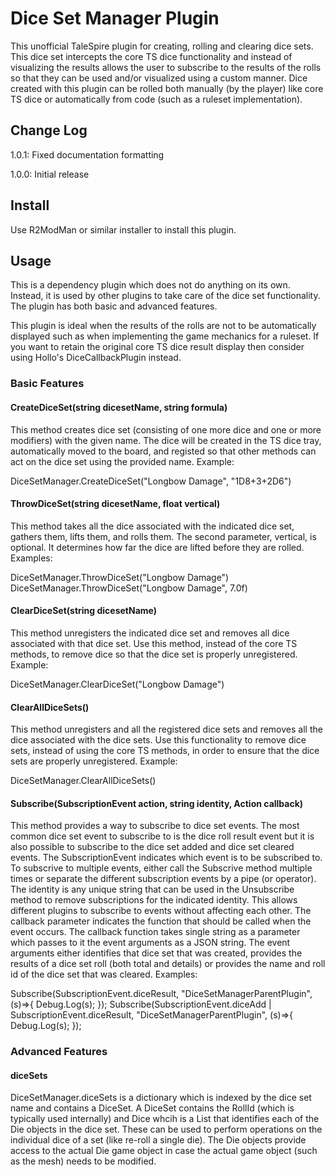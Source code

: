 # Dice Set Manager Plugin

This unofficial TaleSpire plugin for creating, rolling and clearing dice sets. This dice set intercepts the core
TS dice functionality and instead of visualizing the results allows the user to subscribe to the results of the
rolls so that they can be used and/or visualized using a custom manner. Dice created with this plugin can be rolled
both manually (by the player) like core TS dice or automatically from code (such as a ruleset implementation).

## Change Log

1.0.1: Fixed documentation formatting

1.0.0: Initial release

## Install

Use R2ModMan or similar installer to install this plugin.

## Usage

This is a dependency plugin which does not do anything on its own. Instead, it is used by other plugins to take care
of the dice set functionality. The plugin has both basic and advanced features.

This plugin is ideal when the results of the rolls are not to be automatically displayed such as when implementing
the game mechanics for a ruleset. If you want to retain the original core TS dice result display then consider
using Hollo's DiceCallbackPlugin instead.

### Basic Features

#### CreateDiceSet(string dicesetName, string formula)

This method creates dice set (consisting of one more dice and one or more modifiers) with the given name.
The dice will be created in the TS dice tray, automatically moved to the board, and registed so that other
methods can act on the dice set using the provided name. Example:

DiceSetManager.CreateDiceSet("Longbow Damage", "1D8+3+2D6")

#### ThrowDiceSet(string dicesetName, float vertical)

This method takes all the dice associated with the indicated dice set, gathers them, lifts them, and rolls them.
The second parameter, vertical, is optional. It determines how far the dice are lifted before they are rolled.
Examples:

DiceSetManager.ThrowDiceSet("Longbow Damage")
DiceSetManager.ThrowDiceSet("Longbow Damage", 7.0f)

#### ClearDiceSet(string dicesetName)

This method unregisters the indicated dice set and removes all dice associated with that dice set. Use this method,
instead of the core TS methods, to remove dice so that the dice set is properly unregistered. Example:

DiceSetManager.ClearDiceSet("Longbow Damage")

#### ClearAllDiceSets()

This method unregisters and all the registered dice sets and removes all the dice associated with the dice sets.
Use this functionality to remove dice sets, instead of using the core TS methods, in order to ensure that the
dice sets are properly unregistered. Example:

DiceSetManager.ClearAllDiceSets()

#### Subscribe(SubscriptionEvent action, string identity, Action<string> callback)

This method provides a way to subscribe to dice set events. The most common dice set event to subscribe to is the
dice roll result event but it is also possible to subscribe to the dice set added and dice set cleared events.
The SubscriptionEvent indicates which event is to be subscribed to. To subscrive to multiple events, either call
the Subscrive method multiple times or separate the different subscription events by a pipe (or operator). The
identity is any unique string that can be used in the Unsubscribe method to remove subscriptions for the indicated
identity. This allows different plugins to subscribe to events without affecting each other. The callback parameter
indicates the function that should be called when the event occurs. The callback function takes single string as
a parameter which passes to it the event arguments as a JSON string. The event arguments either identifies that
dice set that was created, provides the results of a dice set roll (both total and details) or provides the name
and roll id of the dice set that was cleared. Examples:
  
Subscribe(SubscriptionEvent.diceResult, "DiceSetManagerParentPlugin", (s)=>{ Debug.Log(s); });
Subscribe(SubscriptionEvent.diceAdd | SubscriptionEvent.diceResult, "DiceSetManagerParentPlugin", (s)=>{ Debug.Log(s); });

### Advanced Features

#### diceSets

DiceSetManager.diceSets is a dictionary which is indexed by the dice set name and contains a DiceSet. A DiceSet contains
the RollId (which is typically used internally) and Dice whcih is a List<Die> that identifies each of the Die objects in
the dice set. These can be used to perform operations on the individual dice of a set (like re-roll a single die). The
Die objects provide access to the actual Die game object in case the actual game object (such as the mesh) needs to be
modified.

